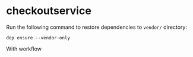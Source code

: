 # checkoutservice

Run the following command to restore dependencies to `vendor/` directory:

    dep ensure --vendor-only
With workflow
